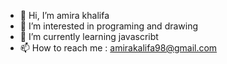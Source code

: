- 👋 Hi, I’m amira khalifa
- 👀 I’m interested in programing and drawing 
- 🌱 I’m currently learning javascribt
- 📫 How to reach me : amirakalifa98@gmail.com

<!---
amirakhalifaa/amirakhalifaa is a ✨ special ✨ repository because its `README.md` (this file) appears on your GitHub profile.
You can click the Preview link to take a look at your changes.
--->
